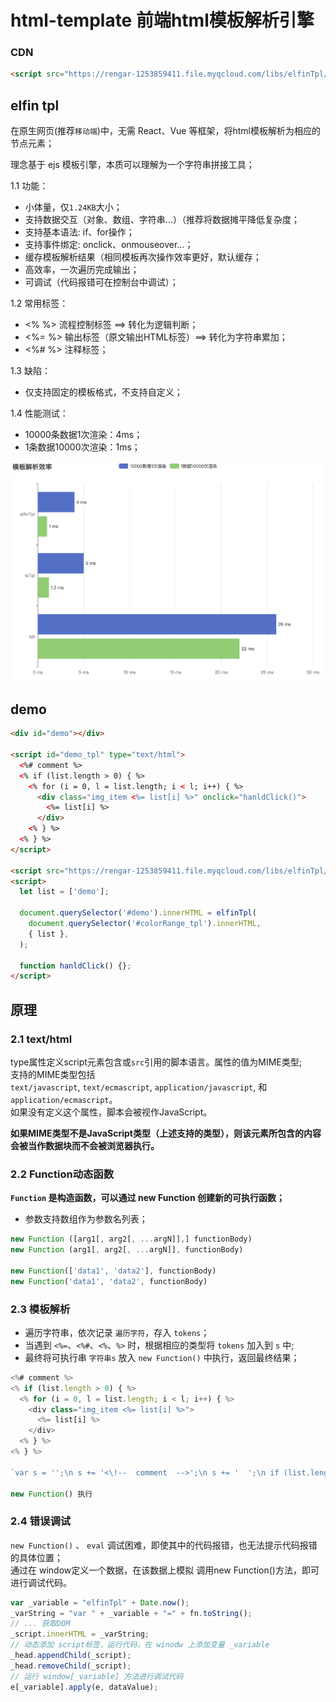 # html-template 前端html模板解析引擎

### CDN
```html
<script src="https://rengar-1253859411.file.myqcloud.com/libs/elfinTpl/1.0.0/index.min.js"></script>
```

## elfin tpl

在原生网页(推荐`移动端`)中，无需 React、Vue 等框架，将html模板解析为相应的节点元素；

理念基于 ejs 模板引擎，本质可以理解为一个字符串拼接工具；

1.1 功能：
- 小体量，仅`1.24KB`大小；
- 支持数据交互（对象、数组、字符串...）（推荐将数据摊平降低复杂度；
- 支持基本语法: if、for操作；
- 支持事件绑定: onclick、onmouseover...；
- 缓存模板解析结果（相同模板再次操作效率更好，默认缓存；
- 高效率，一次遍历完成输出；
- 可调试（代码报错可在控制台中调试）；

1.2 常用标签：
- <% %> 流程控制标签 ==> 转化为逻辑判断；
- <%= %> 输出标签（原文输出HTML标签）==> 转化为字符串累加；
- <%# %> 注释标签；

1.3 缺陷：
- 仅支持固定的模板格式，不支持自定义；

1.4 性能测试：

- 10000条数据1次渲染：4ms；
- 1条数据10000次渲染：1ms；

![性能对比](./elfin-demo/bar-y-category.png)

## demo
```html
<div id="demo"></div>

<script id="demo_tpl" type="text/html">
  <%# comment %>
  <% if (list.length > 0) { %>
    <% for (i = 0, l = list.length; i < l; i++) { %>
      <div class="img_item <%= list[i] %>" onclick="hanldClick()">
        <%= list[i] %>
      </div>
    <% } %>
  <% } %>
</script>

<script src="https://rengar-1253859411.file.myqcloud.com/libs/elfinTpl/1.0.0/index.min.js"></script>
<script>
  let list = ['demo'];

  document.querySelector('#demo').innerHTML = elfinTpl(
    document.querySelector('#colorRange_tpl').innerHTML,
    { list },
  );

  function hanldClick() {};
</script>
```

## 原理

### 2.1 text/html
type属性定义script元素包含或`src`引用的脚本语言。属性的值为MIME类型; <br/>
支持的MIME类型包括`text/javascript`, `text/ecmascript`, `application/javascript`, 和`application/ecmascript`。<br/>
如果没有定义这个属性，脚本会被视作JavaScript。

<b>如果MIME类型不是JavaScript类型（上述支持的类型），则该元素所包含的内容会被当作数据块而不会被浏览器执行。</b>

### 2.2 Function动态函数
**`Function` 是构造函数，可以通过 new Function 创建新的可执行函数；**

- 参数支持数组作为参数名列表；

```jsx
new Function ([arg1[, arg2[, ...argN]],] functionBody)
new Function (arg1[, arg2[, ...argN]], functionBody)

new Function(['data1', 'data2'], functionBody)
new Function('data1', 'data2', functionBody)
```
### 2.3 模板解析
- 遍历字符串，依次记录 `遍历字符`，存入 `tokens`；
- 当遇到 `<%=`、`<%#`、`<%`、`%>` 时，根据相应的类型将 `tokens` 加入到 `s` 中;
- 最终将可执行串 `字符串s` 放入 `new Function()` 中执行，返回最终结果；

```javascript
<%# comment %>
<% if (list.length > 0) { %>
  <% for (i = 0, l = list.length; i < l; i++) { %>
    <div class="img_item <%= list[i] %>">
      <%= list[i] %>
    </div>
  <% } %>
<% } %>

`var s = '';\n s += '<\!--  comment  -->';\n s += '  ';\n if (list.length > 0) { \n s += '    ';\n for (i = 0, l = list.length; i < l; i++) { \n s += '      <div class="img_item ';\n s +=  list[i] ;\n s += '">        ';\n s +=  list[i] ;\n s += '      </div>    ';\n } \n s += '  ';\n } \n ;\n return s;`

new Function() 执行
```

### 2.4 错误调试

`new Function()` 、 `eval` 调试困难，即使其中的代码报错，也无法提示代码报错的具体位置；<br/>
通过在 window定义一个数据，在该数据上模拟 调用new Function()方法，即可进行调试代码。

```javascript
var _variable = "elfinTpl" + Date.now();
_varString = "var " + _variable + "=" + fn.toString();
// ... 获取DOM
_script.innerHTML = _varString;
// 动态添加 script标签，运行代码，在 winodw 上添加变量 _variable
_head.appendChild(_script);
_head.removeChild(_script);
// 运行 window[_variable] 方法进行调试代码
e[_variable].apply(e, dataValue);
```

